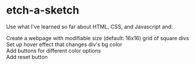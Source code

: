 # etch-a-sketch

Use what I've learned so far about HTML, CSS, and Javascript and:

Create a webpage with modifiable size (default: 16x16) grid of square divs <br />
Set up hover effect that changes div's bg color <br />
Add buttons for different color options <br />
Add reset button <br />
